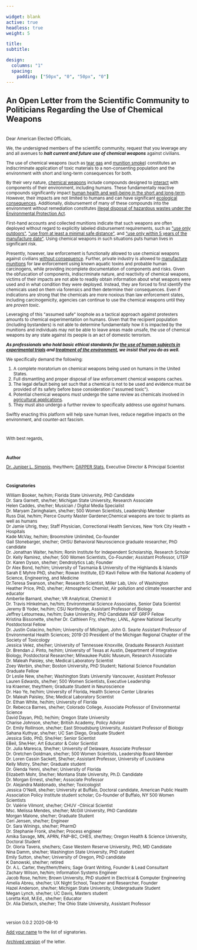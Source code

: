 ```yaml
---

widget: blank
active: true
headless: true
weight: 5

title:
subtitle:

design:
  columns: "1"
  spacing:
    padding: ["50px", "0", "50px", "0"]
---
```


## An Open Letter from the Scientific Community to Politicians Regarding the Use of Chemical Weapons

<br> 
<small>
Dear American Elected Officials,

We, the undersigned members of the scientific community, request that you leverage any and all avenues to ***halt current and future use of chemical weapons*** against civilians.

The use of chemical weapons (such as [tear gas](https://en.wikipedia.org/wiki/Tear_gas) and [munition smoke](https://en.wikipedia.org/wiki/Hexachloroethane)) constitutes an indiscriminate application of toxic materials to a non-consenting population and the environment with short and long-term consequences for both. 

By their very nature, [chemical weapons](https://en.wikipedia.org/wiki/Chemical_weapon) include compounds designed to [interact](https://en.wikipedia.org/wiki/Chemical_reaction) with components of their environment, including humans.
These fundamentally reactive compounds significantly impact [human health and well-being in the short and long-term](https://www.dontshootpdx.org/riot-control-agents-report/).
However, their impacts are not limited to humans and can have significant [ecological consequences](https://www.cbc.ca/radio/asithappens/how-norwegian-trees-tell-the-story-of-a-cloaked-nazi-war-ship-1.4616295).
Additionally, disbursement of many of these compounds into the environment without remediation constitutes [illegal disposal of hazardous wastes under the Environmental Protection Act](https://www.epa.gov/hw/learn-basics-hazardous-waste).


First-hand accounts and collected munitions indicate that such weapons are often deployed without regard to explicitly labeled disbursement requirements, such as ["use only outdoors"](https://www.oregonlive.com/crime/2020/07/downtown-jail-inmates-hitting-panic-buttons-due-to-tear-gas-wafting-into-cells-lawyers-say.html), ["use from at least a minimal safe distance"](https://www.cosmopolitan.com/politics/a33450374/black-lives-matter-protests-portland-oregon-stormtroopers-federal-agents/), and ["use only within 5 years of the manufacture date"](https://www.portlandmercury.com/blogtown/2020/08/04/28698841/protesters-and-lawmakers-are-concerned-about-the-effects-of-expired-tear-gas).
Using chemical weapons in such situations puts human lives in significant risk.

Presently, however, law enforcement is functionally allowed to use chemical weapons against civilians [without consequence](https://www.kptv.com/news/study-tracks-use-of-tear-gas-as-portland-nears-70-days-of-protests/article_963a57c6-d6a8-11ea-93b6-df94059985fc.html).
Further, private industry is allowed to [manufacture munitions](https://www.defense-technology.com/product/maximum-smoke-hc-large-style-canister/) for law enforcement using known aquatic toxins and probable human carcinogens, while providing incomplete documentation of components and risks.
Given the obfuscation of components, indiscriminate nature, and reactivity of chemical weapons, victims of their impacts are not able to readily obtain information about what weapons were used and in what condition they were deployed.
Instead, they are forced to first identify the chemicals used on them via forensics and then determine their consequences.
Even if indications are strong that the chemicals are more noxious than law enforcement states, including carcinogenicity, agencies can continue to use the chemical weapons until they are *proven toxic*.

Leveraging of this "assumed safe" loophole as a tactical approach against protesters amounts to chemical experimentation on humans.
Given that the recipient population (including bystanders) is not able to determine fundamentally how it is impacted by the munitions and individuals may not be able to leave areas made unsafe, the use of chemical weapons by any state against its people is an act of domestic terrorism. 

***As professionals who hold basic ethical standards for [the use of human subjects in experimental trials](https://www.fda.gov/patients/clinical-trials-what-patients-need-know/informed-consent-clinical-trials) and [treatment of the environment](https://www.epa.gov/node/127431_), we insist that you do as well.***

We specifically demand the following:

1. A complete moratorium on chemical weapons being used on humans in the United States. 
2. Full dismantling and proper disposal of law enforcement chemical weapons caches.
3. The legal default being set such that a chemical is not to be used and evidence must be provided of its safety before base consideration ("assumed toxic").
4. Potential chemical weapons must undergo the same review as chemicals involved in [agricultural applications](https://www.fda.gov/food/chemicals-metals-pesticides-food/chemicals).
5. They must also undergo a further review to specifically address use *against* humans.

Swiftly enacting this platform will help save human lives, reduce negative impacts on the environment, and counter-act fascism.

<br>

With best regards,

<br>

**Author**

[Dr. Juniper L. Simonis](https://www.juniperlsimonis.com), they/them; [DAPPER Stats](https://www.dapperstats.com), Executive Director & Principal Scientist

<br>

**Cosignatories**

William Booker, he/him; Florida State University, PhD Candidate  
Dr. Sara Garnett, she/her; Michigan State University, Research Associate  
Helen Caddes, she/her; Musician / Digital Media Specialist  
Dr. Maryam Zaringhalam, she/her; 500 Women Scientists, Leadership Member  
Russ Dial, he/him; Pierce County Master Gardener,Chemical weapons are toxic to plants as well as humans  
Dr Jamie Uhrig, they; Staff Physician, Correctional Health Services, New York City Health + Hospitals  
Kade McVay, he/him; Broomshire Unlimited, Co-founder  
Gail Stonebarger, she/her; OHSU Behavioral Neuroscience graduate researcher, PhD candidate  
Dr. Jonathan Walter, he/him; Ronin Institute for Independent Scholarship, Research Scholar  
Dr. Kelly Ramirez, she/her; 500 Women Scientists, Co-Founder; Assistant Professor, UTEP  
Dr. Karen Dyson, she/her; Dendrolytics Lab; Founder  
Dr Alex Bond, he/him; University of Tasmania & University of the Highlands & Islands  
Sarah E Myhre PhD, she/her; Rowan Institute, ED	Kavli Fellow with the National Academy of Science, Engineering, and Medicine  
Dr.Teresa Swanson, she/her; Research Scientist, Miller Lab, Univ. of Washington  
Heather Price, PhD, she/her; Atmospheric Chemist, Air pollution and climate researcher and educator  
Amberlie Barnard, she/her; VR Analytical, Chemist II  
Dr. Travis Hinkelman, he/him; Environmental Science Associates, Senior Data Scientist  
Jeremy B Yoder, he/him; CSU Northridge, Assistant Professor of Biology  
Jeffrey Letourneau, he/him; Duke University, PhD Candidate	NSF GRFP Fellow  
Kristina Bissonette, she/her
Dr. Cathleen Fry, she/they; LANL, Agnew National Security Postdoctoral Fellow  
Dr. Justin Colacino, he/him; University of Michigan, John G. Searle Assistant Professor of Environmental Health Sciences; 2019-20 President of the Michigan Regional Chapter of the Society of Toxicology  
Jessica Velez, she/her; University of Tennessee Knoxville, Graduate Research Assistant	
Dr. Brendan J. Pinto, he/him; University of Texas at Austin, Department of Integrative Biology, Postdoctoral Researcher; Milwaukee Public Museum, Research Associate  
Dr. Maleah Paisley, she; Medical Laboratory Scientist  
Zoey Werbin, she/her; Boston University, PhD Student; National Science Foundation Graduate Fellow  
Dr Leslie New, she/her; Washington Stats University Vancouver, Assistant Professor  
Lauren Edwards, she/her; 500 Women Scientists, Executive Leadership	 
Ira Kraemer, they/them; Graduate Student in Neuroscience  
Dr. Hao Ye, he/him; University of Florida, Health Science Center Libraries   
Dr. Maleah Paisley, She; Medical Laboratory Scientist   
Dr. Ethan White, he/him; University of Florida  
Dr. Rebecca Barnes, she/her; Colorado College, Associate Professor of Environmental Science  
David Dayan, PhD, he/him; Oregon State University  
Charise Johnson, she/her; British Academy, Policy Advisor  
Dr. Emily Rollinson, she/her; East Stroudsburg University, Assistant Professor of Biology  
Sahana Kuthyar, she/her; UC San Diego, Graduate Student  
Jessica Sido, PhD, She/Her; Senior Scientist   
EBeil, She/Her; Art Educator & Color Scientist   
Dr. Julia Maresca, She/her; University of Delaware, Associate Professor   
Dr. Gretchen Goldman, she/her; 500 Women Scientists, Leadership Board Member  
Dr. Loren Cassin Sackett, She/her; Assistant Professor, University of Louisiana  
Kelly Mistry, She/her; Graduate student  
Dr. Glenda Yenni, she/her; University of Florida  
Elizabeth Mohr, She/her; Montana State University, Ph.D. Candidate  
Dr. Morgan Ernest, she/her; Associate Professor  
Dr. Alejandra Maldonado, she/her; Toxicologist  
Jessica O’Neill, she/her; University at Buffalo, Doctoral candidate, American Public Health Association Policy Institute student scholar; Co-founder of Buffalo, NY 500 Women Scientists  
Dr. Valérie Vilmont, she/her; CHUV -Clinical Scientist  
Msc. Melissa Mendes, she/her; McGill University, PhD Candidate  
Morgan Malone, she/her; Graduate Student  
Ceri Jensen, she/her; Engineer  
Dr. Sara Winings, she/her; PharmD  
Dr. Stephanie Fronk, she/her; Process engineer  
Amika Savage, MN, APRN, FNP-BC, CHES, she/they; Oregon Health & Science University, Doctoral Student  
Dr. Gloria Tavera, she/hers; Case Western Reserve University, PhD, MD Candidate  
Nina Damm, she/her; Washington State University, PhD student  
Emily Sutton, she/her; University of Oregon, PhD candidate  
K Danowski, she/her; retired  
Dr. A.L. Carter, they/them/theirs; Sage Grant Writing, Founder & Lead Consultant  
Zachary Wilson, he/him; Information Systems Engineer  
Jacob Rose, he/him; Brown University, PhD student in Electrical & Computer Engineering  
Amelia Abreu, she/her; UX Night School, Teacher and Researcher, Founder  
Hazel Anderson, she/her; Michigan State University, Undergraduate Student  
Megan Lynch, she/her; UC Davis, Masters student  
Loretta Koll, M.Ed., she/her; Educator  
Dr. Alia Dietsch, she/her; The Ohio State University, Assistant Professor  

<br>

version 0.0.2 2020-08-10

[Add your name](https://forms.gle/U2h1rZFdPxouW4SFA) to the list of signatories.

[Archived version](https://doi.org/10.5281/zenodo.3978769) of the letter.

</small>